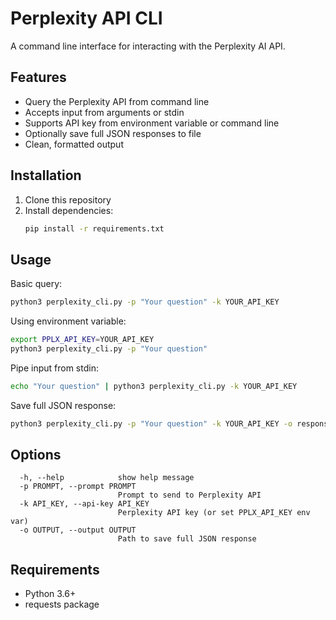 # Perplexity API CLI

A command line interface for interacting with the Perplexity AI API.

## Features

- Query the Perplexity API from command line
- Accepts input from arguments or stdin
- Supports API key from environment variable or command line
- Optionally save full JSON responses to file
- Clean, formatted output

## Installation

1. Clone this repository
2. Install dependencies:
   ```bash
   pip install -r requirements.txt
   ```

## Usage

Basic query:
```bash
python3 perplexity_cli.py -p "Your question" -k YOUR_API_KEY
```

Using environment variable:
```bash
export PPLX_API_KEY=YOUR_API_KEY
python3 perplexity_cli.py -p "Your question"
```

Pipe input from stdin:
```bash
echo "Your question" | python3 perplexity_cli.py -k YOUR_API_KEY
```

Save full JSON response:
```bash
python3 perplexity_cli.py -p "Your question" -k YOUR_API_KEY -o response.json
```

## Options

```
  -h, --help            show help message
  -p PROMPT, --prompt PROMPT
                        Prompt to send to Perplexity API
  -k API_KEY, --api-key API_KEY
                        Perplexity API key (or set PPLX_API_KEY env var)
  -o OUTPUT, --output OUTPUT
                        Path to save full JSON response
```

## Requirements

- Python 3.6+
- requests package

